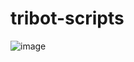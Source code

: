 # tribot-scripts

![image](https://user-images.githubusercontent.com/45454489/150188628-0b119d17-5b8d-4aa6-9e14-9b7cd6f18f55.png)
